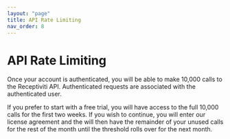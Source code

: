 ```yaml
---
layout: "page"
title: API Rate Limiting 
nav_order: 8
---
```


# API Rate Limiting

Once your account is authenticated, you will be able to make 10,000 calls to the Receptiviti API. Authenticated requests are associated with the authenticated user.

If you prefer to start with a free trial, you will have access to the full 10,000 calls for the first two weeks. If you wish to continue, you will enter our license agreement and the will then have the remainder of your unused calls for the rest of the month until the threshold rolls over for the next month.
